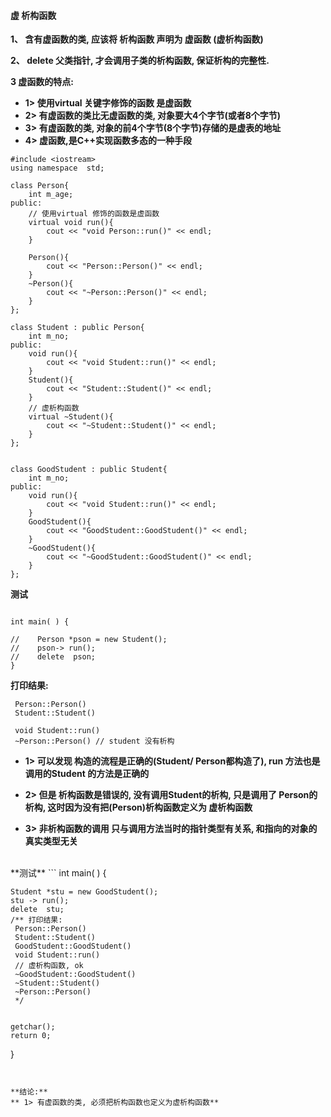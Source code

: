 #### 虚 析构函数




**1、 含有虚函数的类, 应该将 析构函数 声明为 虚函数 (虚析构函数)**

**2、 delete 父类指针, 才会调用子类的析构函数, 保证析构的完整性.**

**3 虚函数的特点:**
 - **1> 使用virtual 关键字修饰的函数 是虚函数**
 - **2> 有虚函数的类比无虚函数的类,  对象要大4个字节(或者8个字节)**
 - **3> 有虚函数的类, 对象的前4个字节(8个字节)存储的是虚表的地址**
 - **4> 虚函数,是C++实现函数多态的一种手段**




```
#include <iostream>
using namespace  std;

class Person{
    int m_age;
public:
    // 使用virtual 修饰的函数是虚函数
    virtual void run(){
        cout << "void Person::run()" << endl;
    }
    
    Person(){
        cout << "Person::Person()" << endl;
    }
    ~Person(){
        cout << "~Person::Person()" << endl;
    }
};

class Student : public Person{
    int m_no;
public:
    void run(){
        cout << "void Student::run()" << endl;
    }
    Student(){
        cout << "Student::Student()" << endl;
    }
    // 虚析构函数
    virtual ~Student(){
        cout << "~Student::Student()" << endl;
    }
};


class GoodStudent : public Student{
    int m_no;
public:
    void run(){
        cout << "void Student::run()" << endl;
    }
    GoodStudent(){
        cout << "GoodStudent::GoodStudent()" << endl;
    }
    ~GoodStudent(){
        cout << "~GoodStudent::GoodStudent()" << endl;
    }
};
```

**测试**
```

int main( ) {
    
//    Person *pson = new Student();
//    pson-> run();
//    delete  pson;
}
```

**打印结果:**
```
 Person::Person()
 Student::Student()
 
 void Student::run()
 ~Person::Person() // student 没有析构
```

- **1> 可以发现 构造的流程是正确的(Student/ Person都构造了), run 方法也是调用的Student 的方法是正确的**

- **2> 但是 析构函数是错误的, 没有调用Student的析构, 只是调用了 Person的析构, 这时因为没有把(Person)析构函数定义为 虚析构函数**

- **3> 非析构函数的调用 只与调用方法当时的指针类型有关系, 和指向的对象的真实类型无关**
   
  
  
 <br>
**测试** 
```
int main( ) {

    Student *stu = new GoodStudent();
    stu -> run();
    delete  stu;
    /** 打印结果:
     Person::Person()
     Student::Student()
     GoodStudent::GoodStudent()
     void Student::run()
     // 虚析构函数, ok
     ~GoodStudent::GoodStudent()
     ~Student::Student()
     ~Person::Person()
     */
    
    
    getchar();
    return 0;
}
```


**结论:**
** 1> 有虚函数的类, 必须把析构函数也定义为虚析构函数**
